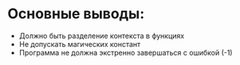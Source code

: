 # Основные выводы:
- Должно быть разделение контекста в функциях
- Не допускать магических констант
- Программа не должна экстренно завершаться с ошибкой (-1)
